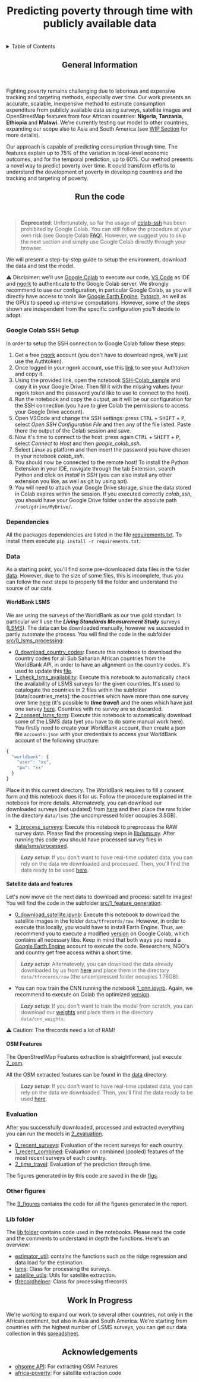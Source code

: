 <div align="center">
<h1 align="center">Predicting poverty through time with publicly available data</h1>
</div>
<br>
<details>
  <summary>Table of Contents</summary>
  <ol>
    <li><a href="#General-Information">General Information</a></li>
    <li><a href="#Run-the-code">Run the code</a></li>
      <ol>
        <li><a href="#google-Colab-Setup">Google Colab</a></li>
        <li><a href="#dependencies">Dependencies</a></li>
        <li><a href="#Data">Data</a></li>
          <ol>
          <li><a href="#WorldBank-LSMS">WorldBank LSMS</a></li>
          <li><a href="#Satellite-data-and-features">Satellite data and features</a></li>
          <li><a href="#OSM-Features">OSM Features</a></li>
          </ol>
        <li><a href="#Evaluation">Evaluation</a></li>
        <li><a href="#Other-figures">Other figures</a></li>
        <li><a href="#lib-folder">Lib folder</a></li>
      </ol>
    <li><a href="#Work-In-Progress">Work In Progress</a></li>
    <li><a href="#Acknowledgements">Acknowledgements</a></li>
  </ol>
</details>

<div align="center">
<h2 align="center">General Information</h2>
</div><br>

Fighting poverty remains challenging due to laborious and expensive tracking and targeting methods, especially over time. 
Our work presents an accurate, scalable, inexpensive method to estimate consumption expenditure from publicly available data using surveys, satellite images and OpenStreetMap features from four African countries: **Nigeria**, **Tanzania**, **Ethiopia** and **Malawi**. We're currently testing our model to other countries, expanding our scope also to Asia and South America (see [WIP Section](#Work-in-progress) for more details).

Our approach is capable of predicting consumption through time. The features explain up to 75% of the variation in local-level economic outcomes, and for the temporal prediction, up to 60%. Our method presents a novel way to predict poverty over time. It could transform efforts to understand the development of poverty in developing countries and the tracking and targeting of poverty.

<div align="center">
<h2 align="center">Run the code</h2>
</div><br>

> **Deprecated**: Unfortunately, so far the usage of [colab-ssh](https://github.com/WassimBenzarti/colab-ssh) has been prohibited by Google Colab. You can still follow the procedure at your own risk (see Google Colab [FAQ](https://research.google.com/colaboratory/faq.html#limitations-and-restrictions)). However, we suggest you to skip the next section and simply use Google Colab directly through your browser.

We will present a step-by-step guide to setup the environment, download the data and test the model.

⚠ Disclaimer: we'll use [Google Colab](https://colab.research.google.com/) to execute our code, [VS Code](https://code.visualstudio.com/) as IDE and [ngork](https://ngrok.com/) to authenticate to the Google Colab server. We strongly recommend to use our configuration, in particular Google Colab, as you will directly have access to tools like [Google Earth Engine](https://earthengine.google.com/), [Pytorch](https://pytorch.org/), as well as the GPUs to speed up intensive computations.
However, some of the steps shown are independent from the specific configuration you'll decide to adopt.

### Google Colab SSH Setup

In order to setup the SSH connection to Google Colab follow these steps:

1. Get a free [ngork](https://ngrok.com/) account (you don't have to download ngrok, we'll just use the Authtoken).
2. Once logged in your ngork account, use this [link](https://dashboard.ngrok.com/get-started/your-authtoken) to see your Authtoken and copy it.
3. Using the provided link, open the notebook [SSH-Colab_sample](https://colab.research.google.com/drive/1Hrol-tbYl81RV6XmLCUvBMingZg1bZZZ?usp=sharing) and copy it in your Google Drive. Then fill it with the missing values (your ngork token and the password you'd like to use to connect to the host).
4. Run the notebook and copy the output, as it will be our configuration for the SSH connection (you have to give Colab the permissions to access your Google Drive account).
5. Open VSCode and change the SSH settings: press <kbd>CTRL</kbd> + <kbd>SHIFT</kbd> + <kbd>P</kbd>, select *Open SSH Configuration File* and then any of the file listed. Paste there the output of the Colab session and save. 
6. Now it's time to connect to the host: press again <kbd>CTRL</kbd> + <kbd>SHIFT</kbd> + <kbd>P</kbd>, select *Connect to Host* and then *google_colab_ssh*.
7. Select *Linux* as platform and then insert the password you have chosen in your notebook *colab_ssh*.
8. You should now be connected to the remote host! To install the Python Extension in your IDE, navigate through the tab Extension, search Python and click on *Install in SSH* (you can also install any other extension you like, as well as git by using apt).
9. You will need to attach your Google Drive storage, since the data stored in Colab expires within the session. If you executed correctly *colab_ssh*, you should have your Google Drive folder under the absolute path `/root/gdrive/MyDrive/`.

### Dependencies

All the packages dependencies are listed in the file [requirements.txt](\requirements.txt).
To install them execute `pip install -r requirements.txt`.

### Data

As a starting point, you'll find some pre-downloaded data files in the folder [data](data/). However, due to the size of some files, this is incomplete, thus you can follow the next steps to properly fill the folder and understand the source of our data.

#### WorldBank LSMS

We are using the surveys of the WorldBank as our true gold standart. In particular we'll use the ***Living Standards Measurement Study*** surveys ([LSMS](https://microdata.worldbank.org/index.php/catalog/lsms)). The data can be downloaded manually, however we succeeded in partly automate the process. You will find the code in the subfolder [src/0_lsms_processing](src/0_lsms_processing/):

- [0_download_country_codes](src/0_lsms_processing/0_download_country_codes.ipynb): Execute this notebook to download the country codes for all Sub Saharian African countries from the WorldBank API, in order to have an alignment on the country codes. It's used to update this [file](data/countries_meta/countries_code.csv).
- [1_check_lsms_availability](src/0_lsms_processing/1_check_lsms_availability.ipynb): Execute this notebook to automatically check the availability of LSMS surveys for the given countries. It's used to catalogate the countries in 2 files within the subfolder [data/countries_meta]: the countries which have more than one survey over time [here](data/countries_meta/countries_lsms_time_valid.csv) (it's possible to ***time travel***) and the ones which have just one survey [here](data/countries_meta/countries_lsms_valid.csv). Countries with no survey are so discarded.
- [2_consent_lsms_form](src/0_lsms_processing/2_consent_lsms_form.ipynb): Execute this notebook to automatically download some of the LSMS data (yet you have to do some manual work here). You firstly need to create your WorldBank account, then create a json file `accounts.json` with your credentials to access your WorldBank account of the following structure:
```javascript
{
  "worldbank": {
    "user": "xx",
    "pw": "xx"
  }
}
```
Place it in this current directory. The WorldBank requires to fill a consent form and this notebook does it for us. Follow the procedure explained in the notebook for more details. Alternatevely, you can download our downloaded surveys (not updated) from [here](https://drive.google.com/file/d/1IlF66tdPrty5OmGdWGd7iN39KZCV-iKD/view?usp=sharing) and then place the raw folder in the directory `data/lsms` (the uncompressed folder occupies 3.5GB).
- [3_process_surveys](src/0_lsms_processing/3_process_surveys.ipynb): 
Execute this notebook to preprocess the RAW survey data. Please find the processing steps in [lib/lsms.py](src/lib/lsms.py). After running this code you should have processed survey files in [data/lsms/processed](data/lsms/processed).

> ***Lazy setup***: 
If you don't want to have real-time updated data, you can rely on the data we downloaded and processed. Then, you'll find the data ready to be used [here](data/lsms/processed/).

#### Satellite data and features

Let's now move on the next data to download and process: satellite images!
You will find the code in the subfolder [src/1_feature_generation](src/1_feature_generation/):

- [0_download_satellite.ipynb](src/1_feature_generation/0_download_satellite.ipynb):
Execute this notebook to download the satellite images in the folder `data/tfrecords/raw`. However, in order to execute this locally, you would have to install Earth Engine. Thus, we recommend you to execute a modified [version](https://drive.google.com/file/d/1J8KCAey1WRQmb5qQOCUbbFz1pNqskYDE/view?usp=sharing) on Google Colab, which contains all necessary libs. Keep in mind that both ways you need a [Google Earth Engine](https://earthengine.google.com/) account to execute the code. Researchers, NGO's and country get free access within a short time.

> ***Lazy setup***: 
Alternatevely, you can download the data already downloaded by us from [here](https://drive.google.com/file/d/1HJ3Q6BhmcZsRxb-JjhSkL6zH7hoMj1HB/view?usp=sharing) and place them in the directory `data/tfrecords/raw` (the uncompressed folder occupies 1.76GB).

- You can now train the CNN running the notebook [1_cnn.ipynb](src/1_feature_generation/1_cnn.ipynb). Again, we recommend to execute on Colab the optimized [version](https://drive.google.com/file/d/1P77BSmtxFCypFoo49DxjuOrBG3Hu36bp/view?usp=sharing).

> ***Lazy setup***: 
If you don't want to train the model from scratch, you can download our [weights](https://drive.google.com/file/d/1Vt6wC4d0qdbyzJlIILPCaf8zWoMbTzGB/view?usp=sharing) and place them in the directory `data/cnn_weights`.


⚠ Caution: The tfrecords need a lot of RAM! 

#### OSM Features 

The OpenStreetMap Features extraction is straightforward, just execute [2_osm](src/1_feature_generation/2_osm.ipynb). 

All the OSM extracted features can be found in the [data](data/osm_features) directory. 

> ***Lazy setup***: 
If you don't want to have real-time updated data, you can rely on the data we downloaded. Then, you'll find the data ready to be used [here](data/osm_features/).
### Evaluation 

After you successfully downloaded, processed and extracted everything you can run the models in [2_evaluation](src/2_evaluation).  
- [0_recent_surveys](src/2_evaluation/0_recent_surveys.ipynb): Evaluation of the recent surveys for each country.
- [1_recent_combined](src/2_evaluation/1_recent_combined.ipynb): Evaluation on combined (pooled) features of the most recent surveys of each country.
- [2_time_travel](src/2_evaluation/2_time_travel.ipynb): Evaluation of the prediction through time. 

The figures generated in by this code are saved in the dir [figs](figs/).

### Other figures

The [3_figures](src/3_figures/) contains the code for all the figures generated in the report.

### Lib folder

The [lib folder](src/lib/) contains code used in the notebooks. Please read the code and the comments to understand in depth the functions. Here's an overview:

- [estimator_util](src/lib/estimator_util.py): contains the functions such as the ridge regression and data load for the estimation.
- [lsms](src/lib/lsms.py): Class for processing the surveys.
- [satellite_utils](src/lib/satellite_utils.py): Utils for satellite extraction.
- [tfrecordhelper](src/lib/tfrecordhelper.py): Class for processing tfrecords.

<div align="center">
<h2 align="center">Work In Progress</h2>
</div>

We're working to expand our work to several other countries, not only in the African continent, but also in Asia and South America. We're starting from countries with the highest number of LSMS surveys, you can get our data collection in this [spreadsheet](https://docs.google.com/spreadsheets/d/1zW4eHoUjAnlO5AthVc_PCBbKON2aWPVFCLMjHclapJ8/edit?usp=sharing).

<div align="center">
<h2 align="center">Acknowledgements</h2>
</div>

- [ohsome API](https://github.com/GIScience/ohsome-py): For extracting OSM Features
- [africa-poverty](https://github.com/sustainlab-group/africa_poverty): For satellite extraction code
